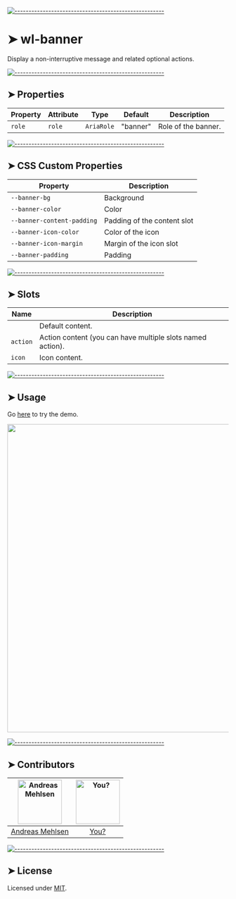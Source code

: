 
[![-----------------------------------------------------](https://raw.githubusercontent.com/andreasbm/readme/master/assets/lines/colored.png)](#wl-banner)

# ➤ wl-banner

Display a non-interruptive message and related optional actions.


[![-----------------------------------------------------](https://raw.githubusercontent.com/andreasbm/readme/master/assets/lines/colored.png)](#properties)

## ➤ Properties

| Property | Attribute | Type       | Default  | Description         |
|----------|-----------|------------|----------|---------------------|
| `role`   | `role`    | `AriaRole` | "banner" | Role of the banner. |


[![-----------------------------------------------------](https://raw.githubusercontent.com/andreasbm/readme/master/assets/lines/colored.png)](#css-custom-properties)

## ➤ CSS Custom Properties

| Property                   | Description                 |
|----------------------------|-----------------------------|
| `--banner-bg`              | Background                  |
| `--banner-color`           | Color                       |
| `--banner-content-padding` | Padding of the content slot |
| `--banner-icon-color`      | Color of the icon           |
| `--banner-icon-margin`     | Margin of the icon slot     |
| `--banner-padding`         | Padding                     |


[![-----------------------------------------------------](https://raw.githubusercontent.com/andreasbm/readme/master/assets/lines/colored.png)](#slots)

## ➤ Slots

| Name     | Description                                      |
|----------|--------------------------------------------------|
|          | Default content.                                 |
| `action` | Action content (you can have multiple slots named action). |
| `icon`   | Icon content.                                    |



[![-----------------------------------------------------](https://raw.githubusercontent.com/andreasbm/readme/master/assets/lines/colored.png)](#usage)

## ➤ Usage

Go [here](https://weightless.dev/elements/banner) to try the demo.

<a href="https://weightless.dev/elements/banner" align="center">
  <img src="https://raw.githubusercontent.com/andreasbm/elements/master/screenshots/wl-banner.png" width="700" />
</a>


[![-----------------------------------------------------](https://raw.githubusercontent.com/andreasbm/readme/master/assets/lines/colored.png)](#contributors)

## ➤ Contributors
	

| [<img alt="Andreas Mehlsen" src="https://avatars1.githubusercontent.com/u/6267397?s=460&v=4" width="100">](https://twitter.com/andreasmehlsen) | [<img alt="You?" src="https://joeschmoe.io/api/v1/random" width="100">](https://github.com/andreasbm/weightless/blob/master/CONTRIBUTING.md) |
|:--------------------------------------------------:|:--------------------------------------------------:|
| [Andreas Mehlsen](https://twitter.com/andreasmehlsen) | [You?](https://github.com/andreasbm/weightless/blob/master/CONTRIBUTING.md) |


[![-----------------------------------------------------](https://raw.githubusercontent.com/andreasbm/readme/master/assets/lines/colored.png)](#license)

## ➤ License
	
Licensed under [MIT](https://opensource.org/licenses/MIT).